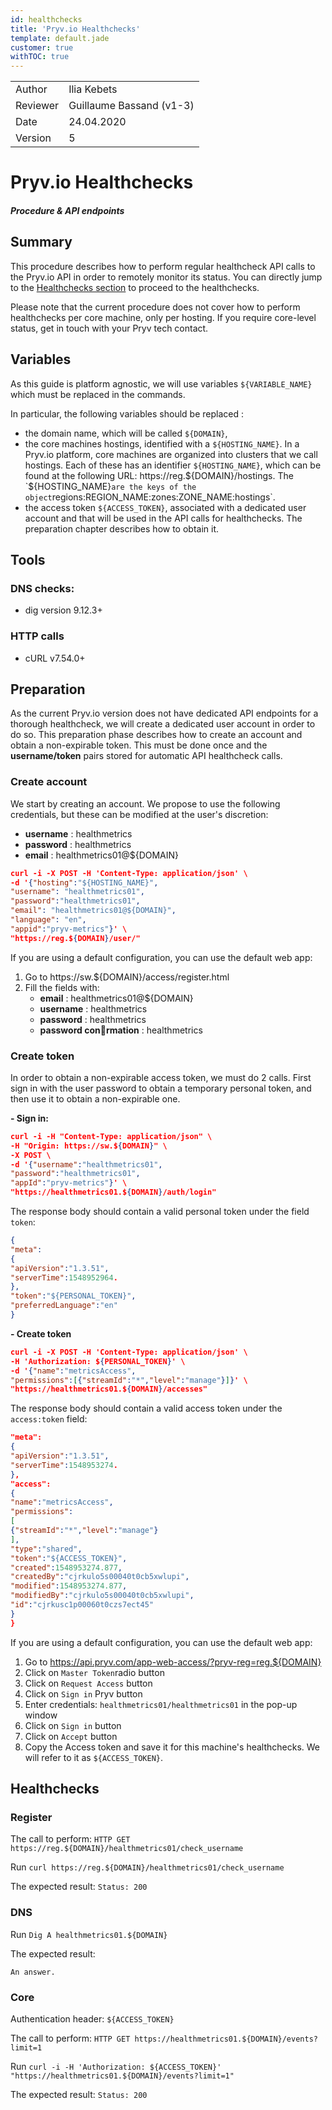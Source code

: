 ```yaml
---
id: healthchecks
title: 'Pryv.io Healthchecks'
template: default.jade
customer: true
withTOC: true
---
```


|         |                       |
| ------- | --------------------- |
| Author  | Ilia Kebets 		      |
| Reviewer | Guillaume Bassand (v1-3) |
| Date    | 24.04.2020            |
| Version | 5                     |


# Pryv.io Healthchecks

##### Procedure & API endpoints

## Summary

This procedure describes how to perform regular healthcheck API calls to the Pryv.io API in order to remotely monitor its status. You can directly jump to the [Healthchecks section](#healthchecks) to proceed to the healthchecks.

Please note that the current procedure does not cover how to perform healthchecks per core machine, only per hosting. If you require core-level status, get in touch with your Pryv tech contact.

## Variables

As this guide is platform agnostic, we will use variables `${VARIABLE_NAME}` which must be replaced in the commands.

In particular, the following variables should be replaced :
- the domain name, which will be called `${DOMAIN}`,
- the core machines hostings, identified with a `${HOSTING_NAME}`. In a Pryv.io platform, core machines are organized into clusters that we call hostings. Each of these has an identifier `${HOSTING_NAME}`, which can be found at the following URL: https://reg.${DOMAIN}/hostings. The `${HOSTING_NAME}` are the keys of the object `regions:REGION_NAME:zones:ZONE_NAME:hostings`.
- the access token `${ACCESS_TOKEN}`, associated with a dedicated user account and that will be used in the API calls for healthchecks. The preparation chapter describes how to obtain it.

## Tools

### DNS checks:

- dig version 9.12.3+

### HTTP calls

- cURL v7.54.0+

## Preparation

As the current Pryv.io version does not have dedicated API endpoints for a thorough healthcheck, we will create a dedicated user account in order to do so. This preparation phase describes how to create an account and obtain a non-expirable token. This must be done once and the **username/token** pairs stored for automatic API healthcheck calls.

### Create account

We start by creating an account. We propose to use the following credentials, but these can be modified at the user's discretion:

- **username** : healthmetrics
- **password** : healthmetrics
- **email** : healthmetrics01@${DOMAIN}

```json
curl -i -X POST -H 'Content-Type: application/json' \
-d '{"hosting":"${HOSTING_NAME}",
"username": "healthmetrics01",
"password":"healthmetrics01",
"email": "healthmetrics01@${DOMAIN}",
"language": "en",
"appid":"pryv-metrics"}' \
"https://reg.${DOMAIN}/user/"
```

If you are using a default configuration, you can use the default web app:

1. Go to https://sw.${DOMAIN}/access/register.html
2. Fill the fields with:
    - **email** : healthmetrics01@${DOMAIN}
    - **username** : healthmetrics
    - **password** : healthmetrics
    - **password conrmation** : healthmetrics


### Create token

In order to obtain a non-expirable access token, we must do 2 calls. First sign in with the user password to obtain a temporary personal token, and then use it to obtain a non-expirable one.

**- Sign in:**

```json
curl -i -H "Content-Type: application/json" \
-H "Origin: https://sw.${DOMAIN}" \
-X POST \
-d '{"username":"healthmetrics01",
"password":"healthmetrics01",
"appId":"pryv-metrics"}' \
"https://healthmetrics01.${DOMAIN}/auth/login"
```
The response body should contain a valid personal token under the field `token`:

```json
{
"meta":
{
"apiVersion":"1.3.51",
"serverTime":1548952964.
},
"token":"${PERSONAL_TOKEN}",
"preferredLanguage":"en"
}
```
**- Create token**

```json
curl -i -X POST -H 'Content-Type: application/json' \
-H 'Authorization: ${PERSONAL_TOKEN}' \
-d '{"name":"metricsAccess",
"permissions":[{"streamId":"*","level":"manage"}]}' \
"https://healthmetrics01.${DOMAIN}/accesses"
```
The response body should contain a valid access token under the `access:token` field:

```json
"meta":
{
"apiVersion":"1.3.51",
"serverTime":1548953274.
},
"access":
{
"name":"metricsAccess",
"permissions":
[
{"streamId":"*","level":"manage"}
],
"type":"shared",
"token":"${ACCESS_TOKEN}",
"created":1548953274.877,
"createdBy":"cjrkulo5s00040t0cb5xwlupi",
"modified":1548953274.877,
"modifiedBy":"cjrkulo5s00040t0cb5xwlupi",
"id":"cjrkusc1p00060t0czs7ect45"
}
}
```

If you are using a default configuration, you can use the default web app:

1. Go to https://api.pryv.com/app-web-access/?pryv-reg=reg.${DOMAIN}
2. Click on `Master Token`radio button
3. Click on `Request Access` button
4. Click on `Sign in` Pryv button
5. Enter credentials: `healthmetrics01/healthmetrics01` in the pop-up window
6. Click on `Sign in` button
7. Click on `Accept` button
8. Copy the Access token and save it for this machine's healthchecks. We will refer to it as `${ACCESS_TOKEN}`.

## Healthchecks

### Register

The call to perform: `HTTP GET https://reg.${DOMAIN}/healthmetrics01/check_username`

Run `curl https://reg.${DOMAIN}/healthmetrics01/check_username`

The expected result: `Status: 200`

### DNS

Run `Dig A healthmetrics01.${DOMAIN}`

The expected result:
```
An answer.
```

### Core

Authentication header: `${ACCESS_TOKEN}`

The call to perform: `HTTP GET https://healthmetrics01.${DOMAIN}/events?limit=1`

Run `curl -i -H 'Authorization: ${ACCESS_TOKEN}'`
`"https://healthmetrics01.${DOMAIN}/events?limit=1" `

The expected result: `Status: 200`